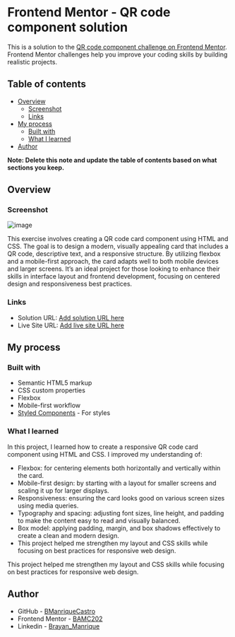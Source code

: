 # Frontend Mentor - QR code component solution

This is a solution to the [QR code component challenge on Frontend Mentor](https://www.frontendmentor.io/challenges/qr-code-component-iux_sIO_H). Frontend Mentor challenges help you improve your coding skills by building realistic projects. 

## Table of contents

- [Overview](#overview)
  - [Screenshot](#screenshot)
  - [Links](#links)
- [My process](#my-process)
  - [Built with](#built-with)
  - [What I learned](#what-i-learned)
- [Author](#author)

**Note: Delete this note and update the table of contents based on what sections you keep.**

## Overview

### Screenshot

![image](https://github.com/user-attachments/assets/94e0358b-ef2b-4df0-808b-06ba98564833)


This exercise involves creating a QR code card component using HTML and CSS. The goal is to design a modern, visually appealing card that includes a QR code, descriptive text, and a responsive structure. By utilizing flexbox and a mobile-first approach, the card adapts well to both mobile devices and larger screens. It’s an ideal project for those looking to enhance their skills in interface layout and frontend development, focusing on centered design and responsiveness best practices.


### Links

- Solution URL: [Add solution URL here]([https://your-solution-url.com](https://github.com/BManrriqueCastro/CODIGO_QR))
- Live Site URL: [Add live site URL here](https://your-live-site-url.com)

## My process

### Built with

- Semantic HTML5 markup
- CSS custom properties
- Flexbox
- Mobile-first workflow
- [Styled Components](https://styled-components.com/) - For styles


### What I learned

In this project, I learned how to create a responsive QR code card component using HTML and CSS. I improved my understanding of:

- Flexbox: for centering elements both horizontally and vertically within the card.
- Mobile-first design: by starting with a layout for smaller screens and scaling it up for larger displays.
- Responsiveness: ensuring the card looks good on various screen sizes using media queries.
- Typography and spacing: adjusting font sizes, line height, and padding to make the content easy to read and visually balanced.
- Box model: applying padding, margin, and box shadows effectively to create a clean and modern design.
- This project helped me strengthen my layout and CSS skills while focusing on best practices for responsive web design.

This project helped me strengthen my layout and CSS skills while focusing on best practices for responsive web design.

## Author

- GitHub - [BManriqueCastro]([https://www.your-site.com](https://github.com/BManrriqueCastro))
- Frontend Mentor - [BAMC202]([https://www.frontendmentor.io/profile/yourusername](https://www.frontendmentor.io/profile/BManrriqueCastro))
- Linkedin - [Brayan_Manrique]([https://www.twitter.com/yourusername](https://www.linkedin.com/in/bamc202/))
